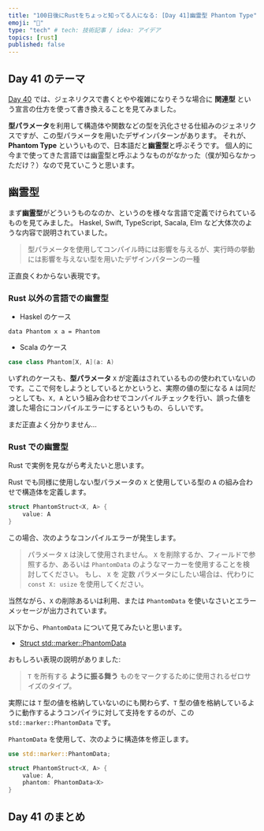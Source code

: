 ```yaml
---
title: "100日後にRustをちょっと知ってる人になる: [Day 41]幽霊型 Phantom Type"
emoji: "🦀"
type: "tech" # tech: 技術記事 / idea: アイデア
topics: [rust]
published: false
---
```

## Day 41 のテーマ

[Day 40](https://zenn.dev/shinyay/articles/hello-rust-day040) では、ジェネリクスで書くとやや複雑になりそうな場合に **関連型** という宣言の仕方を使って書き換えることを見てみました。

**型パラメータ**を利用して構造体や関数などの型を汎化させる仕組みのジェネリクスですが、この型パラメータを用いたデザインパターンがあります。
それが、**Phantom Type** といういもので、日本語だと**幽霊型**と呼ぶそうです。
個人的に今まで使ってきた言語では幽霊型と呼ぶようなものがなかった（僕が知らなかっただけ？）なので見ていこうと思います。

## 幽霊型

まず**幽霊型**がどういうものなのか、というのを様々な言語で定義でけられているものを見てみました。
Haskel, Swift, TypeScript, Sacala, Elm など大体次のような内容で説明されていました。

> 型パラメータを使用してコンパイル時には影響を与えるが、実行時の挙動には影響を与えない型を用いたデザインパターンの一種

正直良くわからない表現です。

### Rust 以外の言語での幽霊型

- Haskel のケース

```haskel
data Phantom x a = Phantom
```

- Scala のケース

```scala
case class Phantom[X, A](a: A)
```

いずれのケースも、**型パラメータ** `X` が定義はされているものの使われていないのです。ここで何をしようとしているとかというと、実際の値の型になる `A` は同だっとしても、`X, A` という組み合わせでコンパイルチェックを行い、誤った値を渡した場合にコンパイルエラーにするというもの、らしいです。

まだ正直よく分かりません…

### Rust での幽霊型

Rust で実例を見ながら考えたいと思います。

Rust でも同様に使用しない型パラメータの `X` と使用している型の `A` の組み合わせで構造体を定義します。

```rust
struct PhantomStruct<X, A> {
    value: A
}
```

この場合、次のようなコンパイルエラーが発生します。

>パラメータ `X` は決して使用されません。
>`X` を削除するか、フィールドで参照するか、あるいは `PhantomData` のようなマーカーを使用することを検討してください。
>もし、 `X` を 定数 パラメータにしたい場合は、代わりに `const X: usize` を使用してください。

当然ながら、`X` の削除あるいは利用、または `PhantomData` を使いなさいとエラーメッセージが出力されています。

以下から、`PhantomData` について見てみたいと思います。

- [Struct std::marker::PhantomData](https://doc.rust-lang.org/std/marker/struct.PhantomData.html)

おもしろい表現の説明がありました:

> `T` を所有する **ように振る舞う** ものをマークするために使用されるゼロサイズのタイプ。

実際には `T` 型の値を格納していないのにも関わらず、`T` 型の値を格納しているように動作するようコンパイラに対して支持をするのが、この `std::marker::PhantomData` です。

`PhantomData` を使用して、次のように構造体を修正します。

```rust
use std::marker::PhantomData;

struct PhantomStruct<X, A> {
    value: A,
    phantom: PhantomData<X>
}
```

## Day 41 のまとめ
